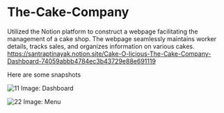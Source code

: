 # The-Cake-Company
Utilized the Notion platform to construct a webpage facilitating  the management of a cake shop. The webpage seamlessly  maintains worker details, tracks sales, and organizes information  on various cakes. 
https://santraptinayak.notion.site/Cake-O-licious-The-Cake-Company-Dashboard-74059abbb4784ec3b43729e88e691119

Here are some snapshots 


![11](https://github.com/SantraptiNayak/The-Cake-Company/assets/107788748/b59633c3-b499-4531-a7a6-4ab742d0b176)
Image: Dashboard


![22](https://github.com/SantraptiNayak/The-Cake-Company/assets/107788748/139f3269-3123-4408-8c7f-cde41a21afbd)
Image: Menu




